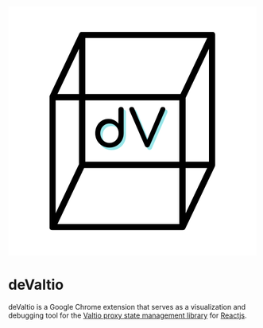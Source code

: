 <img src="./assets/deValtioLogo.png">

# deValtio
deValtio is a Google Chrome extension that serves as a visualization and debugging tool for the <a href="https://github.com/pmndrs/valtio">Valtio proxy state management library</a> for <a href="https://reactjs.org/">Reactjs</a>.
